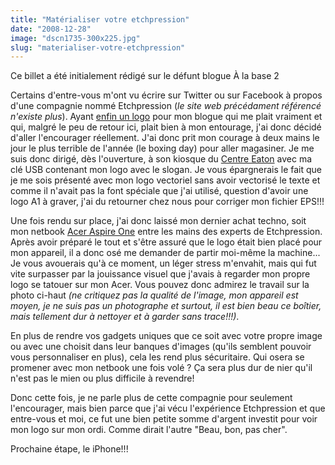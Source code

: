 ```yaml
---
title: "Matérialiser votre etchpression"
date: "2008-12-28"
image: "dscn1735-300x225.jpg"
slug: "materialiser-votre-etchpression"
---
```


Ce billet a été initialement rédigé sur le défunt blogue À la base 2

Certains d'entre-vous m'ont vu écrire sur Twitter ou sur Facebook à propos d'une compagnie nommé Etchpression (_le site web précédament référencé n'existe plus_). Ayant [enfin un logo](https://fred.dev/a-la-recherche-dun-logo-2ieme-partie/ "Lien vers mon billet qui traite de mon nouveau logo") pour mon blogue qui me plait vraiment et qui, malgré le peu de retour ici, plait bien à mon entourage, j'ai donc décidé d'aller l'encourager réellement. J'ai donc prit mon courage à deux mains le jour le plus terrible de l'année (le boxing day) pour aller magasiner. Je me suis donc dirigé, dès l'ouverture, à son kiosque du [Centre Eaton](https://www.centreeatondemontreal.com/en/ "Site web du Centre Eaton") avec ma clé USB contenant mon logo avec le slogan. Je vous épargnerais le fait que je me sois présenté avec mon logo vectoriel sans avoir vectorisé le texte et comme il n'avait pas la font spéciale que j'ai utilisé, question d'avoir une logo A1 à graver, j'ai du retourner chez nous pour corriger mon fichier EPS!!!

Une fois rendu sur place, j'ai donc laissé mon dernier achat techno, soit mon netbook [Acer Aspire One](https://www.acer.com/aspireone/ "Site web du Acer Aspire One") entre les mains des experts de Etchpression. Après avoir préparé le tout et s'être assuré que le logo était bien placé pour mon appareil, il a donc osé me demander de partir moi-même la machine... Je vous avouerais qu'à ce moment, un léger stress m'envahit, mais qui fut vite surpasser par la jouissance visuel que j'avais à regarder mon propre logo se tatouer sur mon Acer. Vous pouvez donc admirez le travail sur la photo ci-haut _(ne critiquez pas la qualité de l'image, mon appareil est moyen, je ne suis pas un photographe et surtout, il est bien beau ce boîtier, mais tellement dur à nettoyer et à garder sans trace!!!)_.

En plus de rendre vos gadgets uniques que ce soit avec votre propre image ou avec une choisit dans leur banques d'images (qu'ils semblent pouvoir vous personnaliser en plus), cela les rend plus sécuritaire. Qui osera se promener avec mon netbook une fois volé ? Ça sera plus dur de nier qu'il n'est pas le mien ou plus difficile à revendre!

Donc cette fois, je ne parle plus de cette compagnie pour seulement l'encourager, mais bien parce que j'ai vécu l'expérience Etchpression et que entre-vous et moi, ce fut une bien petite somme d'argent investit pour voir mon logo sur mon ordi. Comme dirait l'autre "Beau, bon, pas cher".

Prochaine étape, le iPhone!!!
